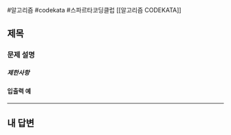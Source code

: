 #알고리즘 #codekata #스파르타코딩클럽 [[알고리즘 CODEKATA]]

## 제목

### 문제 설명



##### 제한사항



#### 입출력 예



---

## 내 답변

```python

```
 